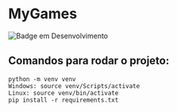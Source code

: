 # MyGames
![Badge em Desenvolvimento](http://img.shields.io/static/v1?label=STATUS&message=EM%20DESENVOLVIMENTO&color=GREEN&style=for-the-badge)
## Comandos para rodar o projeto:

```
python -m venv venv 
Windows: source venv/Scripts/activate 
Linux: source venv/bin/activate
pip install -r requirements.txt 
```

